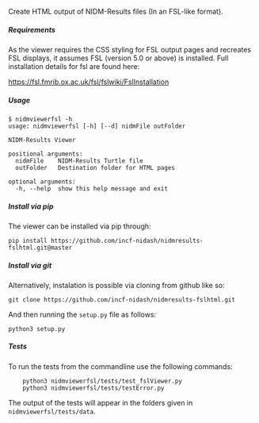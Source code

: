 Create HTML output of NIDM-Results files (In an FSL-like format).

##### Requirements

As the viewer requires the CSS styling for FSL output pages and recreates FSL displays, it assumes FSL (version 5.0 or above) is installed. Full installation details for fsl are found here:

https://fsl.fmrib.ox.ac.uk/fsl/fslwiki/FslInstallation

##### Usage

```
$ nidmviewerfsl -h
usage: nidmviewerfsl [-h] [--d] nidmFile outFolder

NIDM-Results Viewer

positional arguments:
  nidmFile    NIDM-Results Turtle file
  outFolder   Destination folder for HTML pages

optional arguments:
  -h, --help  show this help message and exit
```

##### Install via pip

The viewer can be installed via pip through:
```
pip install https://github.com/incf-nidash/nidmresults-fslhtml.git@master
```

##### Install via git

Alternatively, instalation is possible via cloning from github like so:
```
git clone https://github.com/incf-nidash/nidmresults-fslhtml.git
```
And then running the `setup.py` file as follows:
```
python3 setup.py
```
##### Tests
To run the tests from the commandline use the following commands:
```
	python3 nidmviewerfsl/tests/test_fslViewer.py
	python3 nidmviewerfsl/tests/testError.py
```

The output of the tests will appear in the folders given in `nidmviewerfsl/tests/data`.
